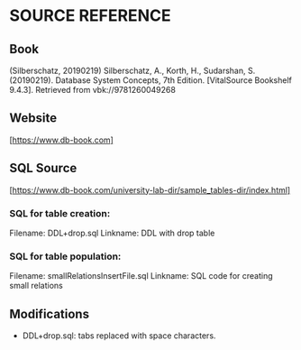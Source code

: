 # SOURCE REFERENCE

## Book
(Silberschatz, 20190219)
Silberschatz, A., Korth, H., Sudarshan, S.  (20190219). Database System Concepts,  7th Edition. [VitalSource Bookshelf 9.4.3].  Retrieved from vbk://9781260049268

## Website 
[https://www.db-book.com]

## SQL Source
[https://www.db-book.com/university-lab-dir/sample_tables-dir/index.html]

### SQL for table creation:   
Filename: DDL+drop.sql
Linkname: DDL with drop table

### SQL for table population: 
Filename: smallRelationsInsertFile.sql
Linkname: SQL code for creating small relations

## Modifications
- DDL+drop.sql: tabs replaced with space characters.
